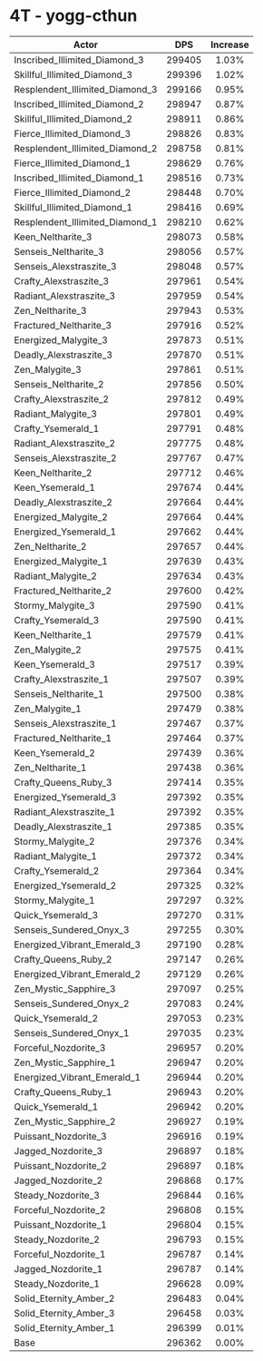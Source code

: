 # 4T - yogg-cthun
| Actor | DPS | Increase |
|---|:---:|:---:|
|Inscribed_Illimited_Diamond_3|299405|1.03%|
|Skillful_Illimited_Diamond_3|299396|1.02%|
|Resplendent_Illimited_Diamond_3|299166|0.95%|
|Inscribed_Illimited_Diamond_2|298947|0.87%|
|Skillful_Illimited_Diamond_2|298911|0.86%|
|Fierce_Illimited_Diamond_3|298826|0.83%|
|Resplendent_Illimited_Diamond_2|298758|0.81%|
|Fierce_Illimited_Diamond_1|298629|0.76%|
|Inscribed_Illimited_Diamond_1|298516|0.73%|
|Fierce_Illimited_Diamond_2|298448|0.70%|
|Skillful_Illimited_Diamond_1|298416|0.69%|
|Resplendent_Illimited_Diamond_1|298210|0.62%|
|Keen_Neltharite_3|298073|0.58%|
|Senseis_Neltharite_3|298056|0.57%|
|Senseis_Alexstraszite_3|298048|0.57%|
|Crafty_Alexstraszite_3|297961|0.54%|
|Radiant_Alexstraszite_3|297959|0.54%|
|Zen_Neltharite_3|297943|0.53%|
|Fractured_Neltharite_3|297916|0.52%|
|Energized_Malygite_3|297873|0.51%|
|Deadly_Alexstraszite_3|297870|0.51%|
|Zen_Malygite_3|297861|0.51%|
|Senseis_Neltharite_2|297856|0.50%|
|Crafty_Alexstraszite_2|297812|0.49%|
|Radiant_Malygite_3|297801|0.49%|
|Crafty_Ysemerald_1|297791|0.48%|
|Radiant_Alexstraszite_2|297775|0.48%|
|Senseis_Alexstraszite_2|297767|0.47%|
|Keen_Neltharite_2|297712|0.46%|
|Keen_Ysemerald_1|297674|0.44%|
|Deadly_Alexstraszite_2|297664|0.44%|
|Energized_Malygite_2|297664|0.44%|
|Energized_Ysemerald_1|297662|0.44%|
|Zen_Neltharite_2|297657|0.44%|
|Energized_Malygite_1|297639|0.43%|
|Radiant_Malygite_2|297634|0.43%|
|Fractured_Neltharite_2|297600|0.42%|
|Stormy_Malygite_3|297590|0.41%|
|Crafty_Ysemerald_3|297590|0.41%|
|Keen_Neltharite_1|297579|0.41%|
|Zen_Malygite_2|297575|0.41%|
|Keen_Ysemerald_3|297517|0.39%|
|Crafty_Alexstraszite_1|297507|0.39%|
|Senseis_Neltharite_1|297500|0.38%|
|Zen_Malygite_1|297479|0.38%|
|Senseis_Alexstraszite_1|297467|0.37%|
|Fractured_Neltharite_1|297464|0.37%|
|Keen_Ysemerald_2|297439|0.36%|
|Zen_Neltharite_1|297438|0.36%|
|Crafty_Queens_Ruby_3|297414|0.35%|
|Energized_Ysemerald_3|297392|0.35%|
|Radiant_Alexstraszite_1|297392|0.35%|
|Deadly_Alexstraszite_1|297385|0.35%|
|Stormy_Malygite_2|297376|0.34%|
|Radiant_Malygite_1|297372|0.34%|
|Crafty_Ysemerald_2|297364|0.34%|
|Energized_Ysemerald_2|297325|0.32%|
|Stormy_Malygite_1|297297|0.32%|
|Quick_Ysemerald_3|297270|0.31%|
|Senseis_Sundered_Onyx_3|297255|0.30%|
|Energized_Vibrant_Emerald_3|297190|0.28%|
|Crafty_Queens_Ruby_2|297147|0.26%|
|Energized_Vibrant_Emerald_2|297129|0.26%|
|Zen_Mystic_Sapphire_3|297097|0.25%|
|Senseis_Sundered_Onyx_2|297083|0.24%|
|Quick_Ysemerald_2|297053|0.23%|
|Senseis_Sundered_Onyx_1|297035|0.23%|
|Forceful_Nozdorite_3|296957|0.20%|
|Zen_Mystic_Sapphire_1|296947|0.20%|
|Energized_Vibrant_Emerald_1|296944|0.20%|
|Crafty_Queens_Ruby_1|296943|0.20%|
|Quick_Ysemerald_1|296942|0.20%|
|Zen_Mystic_Sapphire_2|296927|0.19%|
|Puissant_Nozdorite_3|296916|0.19%|
|Jagged_Nozdorite_3|296897|0.18%|
|Puissant_Nozdorite_2|296897|0.18%|
|Jagged_Nozdorite_2|296868|0.17%|
|Steady_Nozdorite_3|296844|0.16%|
|Forceful_Nozdorite_2|296808|0.15%|
|Puissant_Nozdorite_1|296804|0.15%|
|Steady_Nozdorite_2|296793|0.15%|
|Forceful_Nozdorite_1|296787|0.14%|
|Jagged_Nozdorite_1|296787|0.14%|
|Steady_Nozdorite_1|296628|0.09%|
|Solid_Eternity_Amber_2|296483|0.04%|
|Solid_Eternity_Amber_3|296458|0.03%|
|Solid_Eternity_Amber_1|296399|0.01%|
|Base|296362|0.00%|
